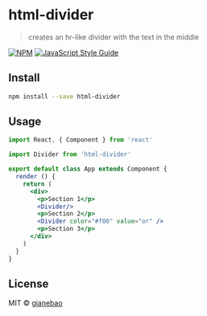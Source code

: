 # html-divider

> creates an hr-like divider with the text in the middle

[![NPM](https://img.shields.io/npm/v/html-divider.svg)](https://www.npmjs.com/package/html-divider) [![JavaScript Style Guide](https://img.shields.io/badge/code_style-standard-brightgreen.svg)](https://standardjs.com)

## Install

```bash
npm install --save html-divider
```

## Usage

```jsx
import React, { Component } from 'react'

import Divider from 'html-divider'

export default class App extends Component {
  render () {
    return (
      <div>
        <p>Section 1</p>
        <Divider/>
        <p>Section 2</p>
        <Divider color="#f00" value="or" />
        <p>Section 3</p>
      </div>
    )
  }
}
```

## License

MIT © [gianebao](https://github.com/gianebao)
